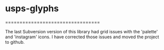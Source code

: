 # usps-glyphs
=================================

The last Subversion version of this library had grid issues with the 'palette' and 'instagram' icons. I have corrected those issues and moved the project to github.
